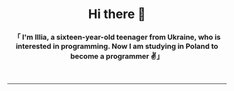 <h1 align='center'>Hi there 👋</h1>
<h3 align='center'>「 I'm Illia, a sixteen-year-old teenager from Ukraine, who is interested in programming. Now I am studying in Poland to become a programmer ✌️」</h3><br>

---
